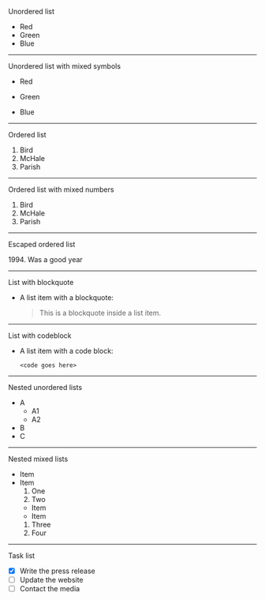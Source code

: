 Unordered list

- Red
- Green
- Blue

---

Unordered list with mixed symbols

- Red
+ Green
* Blue

---

Ordered list

1.  Bird
1.  McHale
1.  Parish

---

Ordered list with mixed numbers

1.  Bird
3.  McHale
2.  Parish

---

Escaped ordered list

1994\. Was a good year

---
List with blockquote

*   A list item with a blockquote:

    > This is a blockquote
    > inside a list item.

---

List with codeblock

*   A list item with a code block:

        <code goes here>

---

Nested unordered lists 

* A
  * A1
  * A2
* B
* C

---

Nested mixed lists 

* Item
* Item
  1. One
  1. Two
    * Item
    * Item
  1. Three
  1. Four

---

Task list

- [x] Write the press release
- [ ] Update the website
- [ ] Contact the media